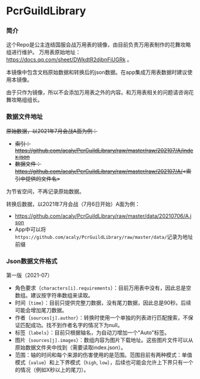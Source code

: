 # PcrGuildLibrary

### 简介

这个Repo是公主连结国服会战万用表的镜像，由目前负责万用表制作的花舞攻略组进行维护。
万用表原始地址：https://docs.qq.com/sheet/DWkdtR2djbnFiUGRk 。

本镜像中包含文档原始数据和转换后的json数据。在app集成万用表数据时建议使用本镜像。

由于只作为镜像，所以不会添加万用表之外的内容。和万用表相关的问题请咨询花舞攻略组组长。

### 数据文件地址

<s>
原始数据，以2021年7月会战A面为例：

* 索引：https://github.com/acaly/PcrGuildLibrary/raw/master/raw/202107/A/index.json
* 数据文件：https://github.com/acaly/PcrGuildLibrary/raw/master/raw/202107/A/<索引中提供的文件名>
</s>

为节省空间，不再记录原始数据。

转换后数据，以2021年7月会战（7月6日开始）A面为例：

* https://github.com/acaly/PcrGuildLibrary/raw/master/data/20210706/A.json
* App中可以将`https://github.com/acaly/PcrGuildLibrary/raw/master/data/`记录为地址前缀

### Json数据文件格式

第一版（2021-07）

* 角色要求（`characters[i].requirements`）：目前万用表中没有，因此总是空数组。建议按字符串数组来读取。
* 时间（`time`）：目前只提供完整刀数据，没有尾刀数据，因此总是90秒。后续可能会增加尾刀数据。
* 作者（`sources[j].author`）：转换时使用一个单独的列表进行匹配搜索，不保证匹配成功。找不到作者名字的情况下为null。
* 标签（`labels`）：目前只根据轴名，为自动刀增加一个"Auto"标签。
* 图片（`sources[j].images`）：数组内容为图片下载地址。这些图片文件可以从原始数据文件夹中找到（需要读取index.json）。
* 范围：轴的时间和每个来源的伤害使用的是范围。范围目前有两种模式：单值模式（`value`）和上下界模式（`high`, `low`），后续也可能会允许上下界只有一个的情况（例如X秒以上的尾刀）。
